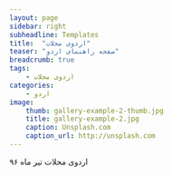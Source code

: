 ```yaml
---
layout: page
sidebar: right
subheadline: Templates
title:  "اردوی محلات"
teaser: "صفحه راهنمای اردو"
breadcrumb: true
tags:
    - اردوی محلات
categories:
    - اردو
image:
    thumb: gallery-example-2-thumb.jpg
    title: gallery-example-2.jpg
    caption: Unsplash.com
    caption_url: http://unsplash.com
---
```


اردوی محلات تیر ماه ۹۶
